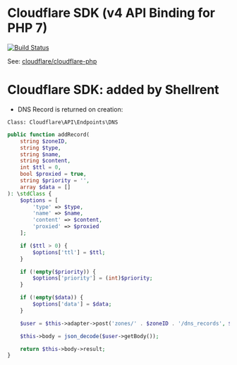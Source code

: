 # Cloudflare SDK (v4 API Binding for PHP 7)

[![Build Status](https://travis-ci.org/cloudflare/cloudflare-php.svg?branch=master)](https://travis-ci.org/cloudflare/cloudflare-php)

See: [cloudflare/cloudflare-php](https://github.com/cloudflare/cloudflare-php)

# Cloudflare SDK: added by Shellrent

- DNS Record is returned on creation:

`Class: Cloudflare\API\Endpoints\DNS`

```php
public function addRecord(
	string $zoneID,
	string $type,
	string $name,
	string $content,
	int $ttl = 0,
	bool $proxied = true,
	string $priority = '',
	array $data = []
): \stdClass {
	$options = [
		'type' => $type,
		'name' => $name,
		'content' => $content,
		'proxied' => $proxied
	];

	if ($ttl > 0) {
		$options['ttl'] = $ttl;
	}

	if (!empty($priority)) {
		$options['priority'] = (int)$priority;
	}

	if (!empty($data)) {
		$options['data'] = $data;
	}

	$user = $this->adapter->post('zones/' . $zoneID . '/dns_records', $options);

	$this->body = json_decode($user->getBody());

	return $this->body->result;
}
```
